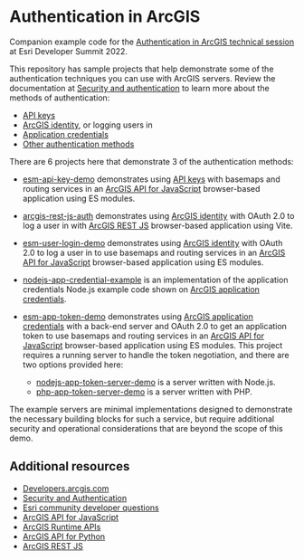 # Authentication in ArcGIS

Companion example code for the [Authentication in ArcGIS technical session](https://www.esri.com/en-us/about/events/devsummit/agenda/agenda/detail?date=2022-03-09) at Esri Developer Summit 2022.

This repository has sample projects that help demonstrate some of the authentication techniques you can use with ArcGIS servers. Review the documentation at [Security and authentication](https://developers.arcgis.com/documentation/mapping-apis-and-services/security/) to learn more about the methods of authentication:

- [API keys](https://developers.arcgis.com/documentation/mapping-apis-and-services/security/api-keys/)
- [ArcGIS identity](https://developers.arcgis.com/documentation/mapping-apis-and-services/security/arcgis-identity/), or logging users in
- [Application credentials](https://developers.arcgis.com/documentation/mapping-apis-and-services/security/application-credentials/)
- [Other authentication methods](https://developers.arcgis.com/documentation/mapping-apis-and-services/security/arcgis-identity/other-authentication-methods/)

There are 6 projects here that demonstrate 3 of the authentication methods:

- [esm-api-key-demo](./esm-api-key-demo/README.md) demonstrates using [API keys](https://developers.arcgis.com/documentation/mapping-apis-and-services/security/api-keys/) with basemaps and routing services in an [ArcGIS API for JavaScript](https://developers.arcgis.com/javascript/) browser-based application using ES modules.
- [arcgis-rest-js-auth](./arcgis-rest-js-auth/README.md) demonstrates using [ArcGIS identity](https://developers.arcgis.com/documentation/mapping-apis-and-services/security/arcgis-identity/) with OAuth 2.0 to log a user in with [ArcGIS REST JS](https://developers.arcgis.com/arcgis-rest-js/) browser-based application using Vite.
- [esm-user-login-demo](./esm-user-login-demo/README.md) demonstrates using [ArcGIS identity](https://developers.arcgis.com/documentation/mapping-apis-and-services/security/arcgis-identity/) with OAuth 2.0 to log a user in to use basemaps and routing services in an [ArcGIS API for JavaScript](https://developers.arcgis.com/javascript/) browser-based application using ES modules.
- [nodejs-app-credential-example](./nodejs-app-credential-example/README.md) is an implementation of the application credentials Node.js example code shown on [ArcGIS application credentials](https://developers.arcgis.com/documentation/mapping-apis-and-services/security/application-credentials/).
- [esm-app-token-demo](./esm-app-token-demo/README.md) demonstrates using [ArcGIS application credentials](https://developers.arcgis.com/documentation/mapping-apis-and-services/security/application-credentials/) with a back-end server and OAuth 2.0 to get an application token to use basemaps and routing services in an [ArcGIS API for JavaScript](https://developers.arcgis.com/javascript/) browser-based application using ES modules. This project requires a running server to handle the token negotiation, and there are two options provided here:

    - [nodejs-app-token-server-demo](./nodejs-app-token-server-demo/README.md) is a server written with Node.js.
    - [php-app-token-server-demo](./nodejs-app-token-server-demo/README.md) is a server written with PHP.

The example servers are minimal implementations designed to demonstrate the necessary building blocks for such a service, but require additional security and operational considerations that are beyond the scope of this demo.

## Additional resources

* [Developers.arcgis.com](https://developers.arcgis.com/)
* [Security and Authentication](https://developers.arcgis.com/documentation/mapping-apis-and-services/security/)
* [Esri community developer questions](https://community.esri.com/t5/developers-questions/bd-p/developers-questions)
* [ArcGIS API for JavaScript](https://developers.arcgis.com/javascript/latest/authenticate-with-an-arcgis-identity/)
* [ArcGIS Runtime APIs](https://developers.arcgis.com/net/security-and-authentication/)
* [ArcGIS API for Python](https://developers.arcgis.com/python/guide/working-with-different-authentication-schemes/)
* [ArcGIS REST JS](https://developers.arcgis.com/arcgis-rest-js/authenticate/authenticate-with-an-arcgis-identity-rest-js-browser/)
